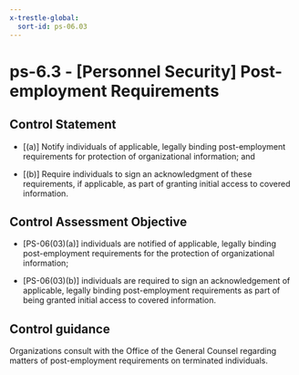 ```yaml
---
x-trestle-global:
  sort-id: ps-06.03
---
```


# ps-6.3 - \[Personnel Security\] Post-employment Requirements

## Control Statement

- \[(a)\] Notify individuals of applicable, legally binding post-employment requirements for protection of organizational information; and

- \[(b)\] Require individuals to sign an acknowledgment of these requirements, if applicable, as part of granting initial access to covered information.

## Control Assessment Objective

- \[PS-06(03)(a)\] individuals are notified of applicable, legally binding post-employment requirements for the protection of organizational information;

- \[PS-06(03)(b)\] individuals are required to sign an acknowledgement of applicable, legally binding post-employment requirements as part of being granted initial access to covered information.

## Control guidance

Organizations consult with the Office of the General Counsel regarding matters of post-employment requirements on terminated individuals.
